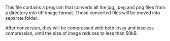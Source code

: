 This file contains a program that converts all the jpg, jpeg and png files from a directory into tiff image format.
Those converted files will be moved into separate folder.

After conversion, they will be compressed with both lossy and loseless compression, until the size of image reduces to less than 50kB.
